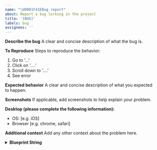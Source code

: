 ```yaml
---
name: "\U0001F41EBug report"
about: Report a bug lurking in the project
title: '[BUG]'
labels: bug
assignees: ''
---
```


<!---
Delete a specific section if you can't come up with anything to write in it.
--->

**Describe the bug**
A clear and concise description of what the bug is.

**To Reproduce**
Steps to reproduce the behavior:

1. Go to '...'
2. Click on '....'
3. Scroll down to '....'
4. See error

**Expected behavior**
A clear and concise description of what you expected to happen.

**Screenshots**
If applicable, add screenshots to help explain your problem.

**Desktop (please complete the following information):**

-   OS: [e.g. iOS]
-   Browser [e.g. chrome, safari]

**Additional context**
Add any other context about the problem here.

<details><summary><strong>Blueprint String</strong></summary>
If applicable, add a blueprint string here.
</details>
